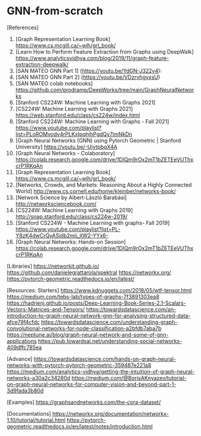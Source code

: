 # GNN-from-scratch


[References]
1) [Graph Representation Learning Book] https://www.cs.mcgill.ca/~wlh/grl_book/
2) [Learn How to Perform Feature Extraction from Graphs using DeepWalk] https://www.analyticsvidhya.com/blog/2019/11/graph-feature-extraction-deepwalk/
3) [SAN MATEO GNN Part 1] (https://youtu.be/YdGN-J322y4):
4) [SAN MATEO GNN Part 2] (https://youtu.be/VDzrvhgyxsU)
5) [SAN MATEO colab notebooks] https://github.com/prodramp/DeepWorks/tree/main/GraphNeuralNetworks
6) [Stanford CS224W: Machine Learning with Graphs 2021]
7) [CS224W: Machine Learning with Graphs 2021] https://web.stanford.edu/class/cs224w/index.html
8) [Stanford CS224W: Machine Learning with Graphs - Fall 2021] https://www.youtube.com/playlist?list=PLoROMvodv4rPLKxIpqhjhPgdQy7imNkDn
9) [Graph Neural Networks (GNN) using Pytorch Geometric | Stanford University] https://youtu.be/-UjytpbqX4A
10) [Graph Neural Networks - Colaboratory] https://colab.research.google.com/drive/1DIQm9rOx2mT1bZETEeVUThxcrP1RKqAn
11) [Graph Representation Learning Book] https://www.cs.mcgill.ca/~wlh/grl_book/
12) [Networks, Crowds, and Markets: Reasoning About a Highly Connected World] http://www.cs.cornell.edu/home/kleinber/networks-book/
13) [Network Science by Albert-László Barabási] http://networksciencebook.com/
14) [CS224W: Machine Learning with Graphs 2019] http://snap.stanford.edu/class/cs224w-2019/
15) [Stanford CS224W - Machine Learning with graphs- Fall 2019] https://www.youtube.com/playlist?list=PL-Y8zK4dwCrQyASidb2mjj_itW2-YYx6-
16) [Graph Neural Networks: Hands-on Session] https://colab.research.google.com/drive/1DIQm9rOx2mT1bZETEeVUThxcrP1RKqAn

[Libraries]
https://networkit.github.io/
https://github.com/danielegrattarola/spektral
https://networkx.org/
https://pytorch-geometric.readthedocs.io/en/latest/

[Resources: Starters]
https://www.kdnuggets.com/2018/05/wtf-tensor.html
https://medium.com/tebs-lab/types-of-graphs-7f3891303ea8
https://hadrienj.github.io/posts/Deep-Learning-Book-Series-2.1-Scalars-Vectors-Matrices-and-Tensors/
https://towardsdatascience.com/an-introduction-to-graph-neural-network-gnn-for-analysing-structured-data-afce79f4cfdc
https://towardsdatascience.com/understanding-graph-convolutional-networks-for-node-classification-a2bfdb7aba7b
https://neptune.ai/blog/graph-neural-network-and-some-of-gnn-applications
https://pub.towardsai.net/understanding-social-networks-409dffc785ea

[Advance]
https://towardsdatascience.com/hands-on-graph-neural-networks-with-pytorch-pytorch-geometric-359487e221a8
https://medium.com/analytics-vidhya/getting-the-intuition-of-graph-neural-networks-a30a2c34280d
https://medium.com/@BorisAKnyazev/tutorial-on-graph-neural-networks-for-computer-vision-and-beyond-part-1-3d9fada3b80d

[Examples]
https://graphsandnetworks.com/the-cora-dataset/

[Documentations]
https://networkx.org/documentation/networkx-1.10/tutorial/tutorial.html
https://pytorch-geometric.readthedocs.io/en/latest/notes/introduction.html
